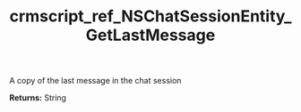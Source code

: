 ﻿---
title: crmscript_ref_NSChatSessionEntity_GetLastMessage
description: String NSChatSessionEntity.GetLastMessage()
intellisense: NSChatSessionEntity.GetLastMessage
keywords: NSChatSessionEntity, GetLastMessage
so.topic: reference
---

A copy of the last message in the chat session

**Returns:** String


